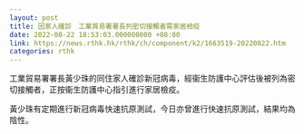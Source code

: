 ```yaml
---
layout: post
title: 因家人確診　工業貿易署署長列密切接觸者需家居檢疫
date: 2022-08-22 18:53:03.000000000 +08:00
link: https://news.rthk.hk/rthk/ch/component/k2/1663519-20220822.htm
categories: rthk
---
```


工業貿易署署長黃少珠的同住家人確診新冠病毒，經衞生防護中心評估後被列為密切接觸者，正按衞生防護中心指引進行家居檢疫。

黃少珠有定期進行新冠病毒快速抗原測試，今日亦曾進行快速抗原測試，結果均為陰性。
